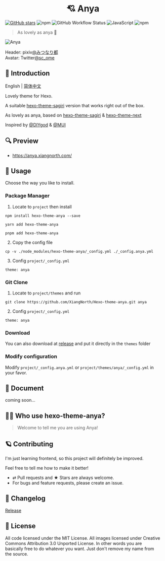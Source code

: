 <h1 align="center">💘 Anya</h1>

[![GitHub stars](https://img.shields.io/github/stars/XiangNorth/Hexo-theme-anya?logo=Github&style=for-the-badge)](https://github.com/XiangNorth/Hexo-theme-anya/stargazers)
![npm](https://img.shields.io/npm/v/hexo-theme-anya?logo=npm&style=for-the-badge)
![GitHub Workflow Status](https://img.shields.io/github/workflow/status/xiangnorth/hexo-theme-anya/Release?logo=github&style=for-the-badge)
![JavaScript](https://img.shields.io/badge/JavaScript-F7DF1E?style=for-the-badge&logo=javascript&logoColor=black)
![npm](https://img.shields.io/npm/dt/hexo-theme-anya?logo=npm&style=for-the-badge)

> As lovely as anya 🍓

![Anya](https://cdn.jsdelivr.net/gh/XiangNorth/Living-room-for-Pic@main/2022/07/YR9spp.png)

Header: pixiv[@みつなり都](https://www.pixiv.net/users/7849704)  
Avatar: Twitter[@sc_ome](https://twitter.com/sc_ome/status/1218826941555363842)

## 💫 Introduction

English | [简体中文](./README_SC.md)

Lovely theme for Hexo.

A suitable [hexo-theme-sagiri](https://github.com/diygod/hexo-theme-sagiri) version that works right out of the box.

As lovely as anya, based on [hexo-theme-sagiri](https://github.com/diygod/hexo-theme-sagiri) & [hexo-theme-next](https://github.com/iissnan/hexo-theme-next) 

Inspired by [@DIYgod](https://diygod.me) & [@MUI](https://mui.com)

## 🔍 Preview

- https://anya.xiangnorth.com/

## 🚀 Usage

Choose the way you like to install.

### Package Manager

1. Locate to `project` then install
   
```
npm install hexo-theme-anya --save
```
```
yarn add hexo-theme-anya
```
```
pnpm add hexo-theme-anya
```

2. Copy the config file

```
cp -v ./node_modules/hexo-theme-anya/_config.yml ./_config.anya.yml
```

3. Config `project/_config.yml`

```
theme: anya
```

### Git Clone

1. Locate to `project/themes` and run
   
```
git clone https://github.com/XiangNorth/Hexo-theme-anya.git anya
```

2. Config `project/_config.yml`
   
```
theme: anya
```

### Download

You can also download at [release](https://github.com/XiangNorth/Hexo-theme-anya/releases) and put it directly in the `themes` folder

### Modify configuration

Modify `project/_config.anya.yml` or `project/themes/anya/_config.yml` in your favor.

## 📖 Document

coming soon...

## 👬🏻 Who use hexo-theme-anya?

> Welcome to tell me you are using Anya!

## 🪐 Contributing

I'm just learning frontend, so this project will definitely be improved.

Feel free to tell me how to make it better!

- ⇄ Pull requests and ★ Stars are always welcome.
- For bugs and feature requests, please create an issue.

## 🔖 Changelog

[Release](https://github.com/XiangNorth/Hexo-theme-anya/releases)

## 🍟 License

All code licensed under the MIT License. All images licensed under Creative Commons Attribution 3.0 Unported License. In other words you are basically free to do whatever you want. Just don't remove my name from the source.
